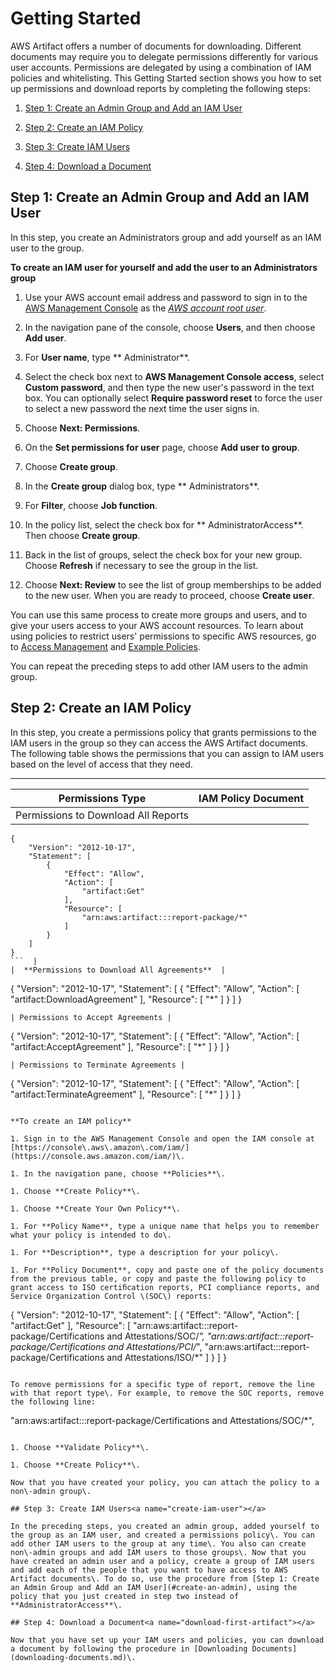 # Getting Started<a name="getting-started"></a>

AWS Artifact offers a number of documents for downloading\. Different documents may require you to delegate permissions differently for various user accounts\. Permissions are delegated by using a combination of IAM policies and whitelisting\. This Getting Started section shows you how to set up permissions and download reports by completing the following steps:

1. [Step 1: Create an Admin Group and Add an IAM User](#create-an-admin)

1. [Step 2: Create an IAM Policy](#create-iam-policy)

1. [Step 3: Create IAM Users](#create-iam-user)

1. [Step 4: Download a Document](#download-first-artifact)

## Step 1: Create an Admin Group and Add an IAM User<a name="create-an-admin"></a>

In this step, you create an Administrators group and add yourself as an IAM user to the group\.

**To create an IAM user for yourself and add the user to an Administrators group**

1. Use your AWS account email address and password to sign in to the [AWS Management Console](https://console.aws.amazon.com/) as the *[AWS account root user](http://docs.aws.amazon.com/IAM/latest/UserGuide/id_root-user.html)*\.

1. In the navigation pane of the console, choose **Users**, and then choose **Add user**\.

1. For **User name**, type ** Administrator**\.

1. Select the check box next to **AWS Management Console access**, select **Custom password**, and then type the new user's password in the text box\. You can optionally select **Require password reset** to force the user to select a new password the next time the user signs in\.

1. Choose **Next: Permissions**\.

1. On the **Set permissions for user** page, choose **Add user to group**\.

1. Choose **Create group**\.

1. In the **Create group** dialog box, type ** Administrators**\.

1. For **Filter**, choose **Job function**\.

1. In the policy list, select the check box for ** AdministratorAccess**\. Then choose **Create group**\.

1. Back in the list of groups, select the check box for your new group\. Choose **Refresh** if necessary to see the group in the list\.

1. Choose **Next: Review** to see the list of group memberships to be added to the new user\. When you are ready to proceed, choose **Create user**\.

You can use this same process to create more groups and users, and to give your users access to your AWS account resources\. To learn about using policies to restrict users' permissions to specific AWS resources, go to [Access Management](http://docs.aws.amazon.com/IAM/latest/UserGuide/access.html) and [Example Policies](http://docs.aws.amazon.com/IAM/latest/UserGuide/access_policies_examples.html)\.

You can repeat the preceding steps to add other IAM users to the admin group\.

## Step 2: Create an IAM Policy<a name="create-iam-policy"></a>

In this step, you create a permissions policy that grants permissions to the IAM users in the group so they can access the AWS Artifact documents\. The following table shows the permissions that you can assign to IAM users based on the level of access that they need\. 


****  

| **Permissions Type** | **IAM Policy Document** | 
| --- | --- | 
| Permissions to Download All Reports |  

```
{
    "Version": "2012-10-17",
    "Statement": [
        {
            "Effect": "Allow",
            "Action": [
                "artifact:Get"
            ],
            "Resource": [
                "arn:aws:artifact:::report-package/*"
            ]
        }
    ]
}
```  | 
|  **Permissions to Download All Agreements**  |  

```
{
    "Version": "2012-10-17",
    "Statement": [
        {
            "Effect": "Allow",
            "Action": [
                "artifact:DownloadAgreement"
            ],
            "Resource": [
                "*"
            ]
        }
    ]
}
```  | 
| Permissions to Accept Agreements |  

```
{
    "Version": "2012-10-17",
    "Statement": [
        {
            "Effect": "Allow",
            "Action": [
                "artifact:AcceptAgreement"
            ],
            "Resource": [
                "*"
            ]
        }
    ]
}
```  | 
| Permissions to Terminate Agreements |  

```
{
    "Version": "2012-10-17",
    "Statement": [
        {
            "Effect": "Allow",
            "Action": [
                "artifact:TerminateAgreement"
            ],
            "Resource": [
                "*"
            ]
        }
    ]
}
```  | 

**To create an IAM policy**

1. Sign in to the AWS Management Console and open the IAM console at [https://console\.aws\.amazon\.com/iam/](https://console.aws.amazon.com/iam/)\.

1. In the navigation pane, choose **Policies**\.

1. Choose **Create Policy**\.

1. Choose **Create Your Own Policy**\.

1. For **Policy Name**, type a unique name that helps you to remember what your policy is intended to do\.

1. For **Description**, type a description for your policy\.

1. For **Policy Document**, copy and paste one of the policy documents from the previous table, or copy and paste the following policy to grant access to ISO certiﬁcation reports, PCI compliance reports, and Service Organization Control \(SOC\) reports:

   ```
   {
       "Version": "2012-10-17",
       "Statement": [
           {
               "Effect": "Allow",
               "Action": [
                   "artifact:Get"
               ],
               "Resource": [
                   "arn:aws:artifact:::report-package/Certifications and Attestations/SOC/*",
                   "arn:aws:artifact:::report-package/Certifications and Attestations/PCI/*",
                   "arn:aws:artifact:::report-package/Certifications and Attestations/ISO/*"
               ]
           }
       ]
   }
   ```

   To remove permissions for a specific type of report, remove the line with that report type\. For example, to remove the SOC reports, remove the following line:

   ```
   "arn:aws:artifact:::report-package/Certifications and Attestations/SOC/*",
   ```

1. Choose **Validate Policy**\. 

1. Choose **Create Policy**\.

Now that you have created your policy, you can attach the policy to a non\-admin group\.

## Step 3: Create IAM Users<a name="create-iam-user"></a>

In the preceding steps, you created an admin group, added yourself to the group as an IAM user, and created a permissions policy\. You can add other IAM users to the group at any time\. You also can create non\-admin groups and add IAM users to those groups\. Now that you have created an admin user and a policy, create a group of IAM users and add each of the people that you want to have access to AWS Artifact documents\. To do so, use the procedure from [Step 1: Create an Admin Group and Add an IAM User](#create-an-admin), using the policy that you just created in step two instead of **AdministratorAccess**\. 

## Step 4: Download a Document<a name="download-first-artifact"></a>

Now that you have set up your IAM users and policies, you can download a document by following the procedure in [Downloading Documents](downloading-documents.md)\.
